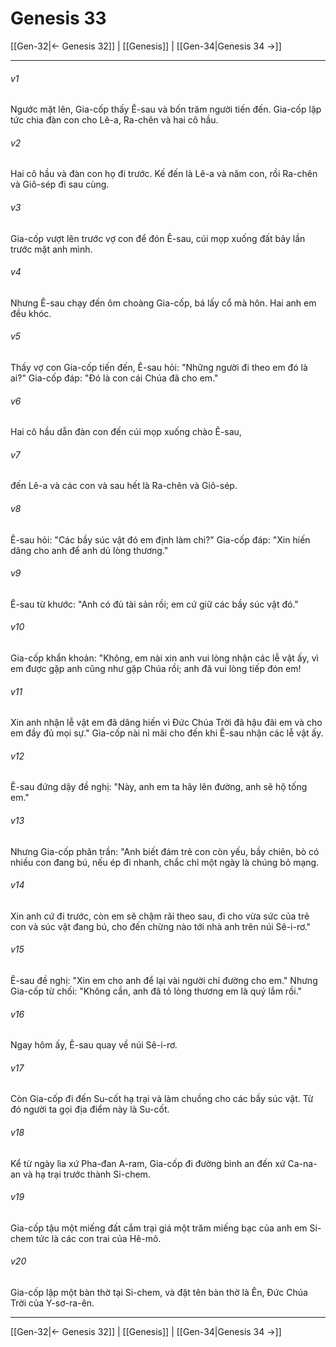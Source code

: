 # Genesis 33

[[Gen-32|← Genesis 32]] | [[Genesis]] | [[Gen-34|Genesis 34 →]]
***



###### v1 
Ngước mặt lên, Gia-cốp thấy Ê-sau và bốn trăm người tiến đến. Gia-cốp lập tức chia đàn con cho Lê-a, Ra-chên và hai cô hầu. 

###### v2 
Hai cô hầu và đàn con họ đi trước. Kế đến là Lê-a và năm con, rồi Ra-chên và Giô-sép đi sau cùng. 

###### v3 
Gia-cốp vượt lên trước vợ con để đón Ê-sau, cúi mọp xuống đất bảy lần trước mặt anh mình. 

###### v4 
Nhưng Ê-sau chạy đến ôm choàng Gia-cốp, bá lấy cổ mà hôn. Hai anh em đều khóc. 

###### v5 
Thấy vợ con Gia-cốp tiến đến, Ê-sau hỏi: "Những người đi theo em đó là ai?" Gia-cốp đáp: "Đó là con cái Chúa đã cho em." 

###### v6 
Hai cô hầu dẫn đàn con đến cúi mọp xuống chào Ê-sau, 

###### v7 
đến Lê-a và các con và sau hết là Ra-chên và Giô-sép. 

###### v8 
Ê-sau hỏi: "Các bầy súc vật đó em định làm chi?" Gia-cốp đáp: "Xin hiến dâng cho anh để anh dủ lòng thương." 

###### v9 
Ê-sau từ khước: "Anh có đủ tài sản rồi; em cứ giữ các bầy súc vật đó." 

###### v10 
Gia-cốp khẩn khoản: "Không, em nài xin anh vui lòng nhận các lễ vật ấy, vì em được gặp anh cũng như gặp Chúa rồi; anh đã vui lòng tiếp đón em! 

###### v11 
Xin anh nhận lễ vật em đã dâng hiến vì Đức Chúa Trời đã hậu đãi em và cho em đầy đủ mọi sự." Gia-cốp nài nỉ mãi cho đến khi Ê-sau nhận các lễ vật ấy. 

###### v12 
Ê-sau đứng dậy đề nghị: "Này, anh em ta hãy lên đường, anh sẽ hộ tống em." 

###### v13 
Nhưng Gia-cốp phân trần: "Anh biết đám trẻ con còn yếu, bầy chiên, bò có nhiều con đang bú, nếu ép đi nhanh, chắc chỉ một ngày là chúng bỏ mạng. 

###### v14 
Xin anh cứ đi trước, còn em sẽ chậm rãi theo sau, đi cho vừa sức của trẻ con và súc vật đang bú, cho đến chừng nào tới nhà anh trên núi Sê-i-rơ." 

###### v15 
Ê-sau đề nghị: "Xin em cho anh để lại vài người chỉ đường cho em." Nhưng Gia-cốp từ chối: "Không cần, anh đã tỏ lòng thương em là quý lắm rồi." 

###### v16 
Ngay hôm ấy, Ê-sau quay về núi Sê-i-rơ. 

###### v17 
Còn Gia-cốp đi đến Su-cốt hạ trại và làm chuồng cho các bầy súc vật. Từ đó người ta gọi địa điểm này là Su-cốt. 

###### v18 
Kể từ ngày lìa xứ Pha-đan A-ram, Gia-cốp đi đường bình an đến xứ Ca-na-an và hạ trại trước thành Si-chem. 

###### v19 
Gia-cốp tậu một miếng đất cắm trại giá một trăm miếng bạc của anh em Si-chem tức là các con trai của Hê-mô. 

###### v20 
Gia-cốp lập một bàn thờ tại Si-chem, và đặt tên bàn thờ là Ên, Đức Chúa Trời của Y-sơ-ra-ên.

***
[[Gen-32|← Genesis 32]] | [[Genesis]] | [[Gen-34|Genesis 34 →]]
